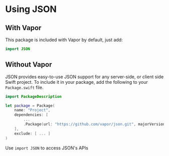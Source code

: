 # Using JSON

## With Vapor

This package is included with Vapor by default, just add:

```Swift
import JSON
```

## Without Vapor

JSON provides easy-to-use JSON support for any server-side, or client side Swift project. To include it in your package, add the following to your `Package.swift` file.

```Swift
import PackageDescription

let package = Package(
    name: "Project",
    dependencies: [
        ...
        .Package(url: "https://github.com/vapor/json.git", majorVersion: 2)
    ],
    exclude: [ ... ]
)
```

Use `import JSON` to access JSON's APIs
